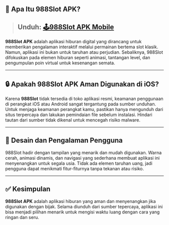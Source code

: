 ## 📱 Apa Itu 988Slot APK?

> ## Unduh: [🕹988Slot APK Mobile](https://tinyurl.com/yy3eaa5s)

**988Slot APK** adalah aplikasi hiburan digital yang dirancang untuk memberikan pengalaman interaktif melalui permainan bertema slot klasik. Namun, aplikasi ini bukan untuk taruhan atau perjudian. Sebaliknya, 988Slot difokuskan pada elemen hiburan seperti animasi, tantangan level, dan pengumpulan poin virtual untuk kesenangan semata.

---

## 🔒 Apakah 988Slot APK Aman Digunakan di iOS?

Karena **988Slot** tidak tersedia di toko aplikasi resmi, keamanan penggunaan di perangkat iOS atau Android sangat tergantung pada sumber unduhan. Untuk menjaga keamanan perangkat kamu, pastikan hanya mengunduh dari situs terpercaya dan lakukan pemindaian file sebelum instalasi. Hindari tautan dari sumber tidak dikenal untuk mencegah risiko malware.

---

## 🎨 Desain dan Pengalaman Pengguna

988Slot hadir dengan tampilan yang menarik dan mudah digunakan. Warna cerah, animasi dinamis, dan navigasi yang sederhana membuat aplikasi ini menyenangkan untuk segala usia. Tidak ada elemen taruhan uang, jadi pengguna dapat menikmati fitur-fiturnya tanpa tekanan atau risiko.

---

## ✅ Kesimpulan

**988Slot APK** adalah aplikasi hiburan yang aman dan menyenangkan jika digunakan dengan bijak. Selama diunduh dari sumber tepercaya, aplikasi ini bisa menjadi pilihan menarik untuk mengisi waktu luang dengan cara yang ringan dan seru.
